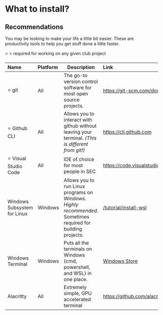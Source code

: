 # What to install?

## Recommendations

You may be looking to make your life a little bit easier. These are productivity tools to help you get stuff done a little faster.

⭐ = required for working on any given club project

| Name                        | Platform | Description                                                                                                  | Link                                           |
| :-------------------------- | :------- | ------------------------------------------------------------------------------------------------------------ | :--------------------------------------------- |
| ⭐ git                      | All      | The go-to version control software for most open source projects.                                            | https://git-scm.com/downloads                  |
| ⭐ Github CLI               | All      | Allows you to interact with github without leaving your terminal. _(This is different from git!)_            | https://cli.github.com                         |
| ⭐ Visual Studio Code       | All      | IDE of choice for most people in SEC                                                                         | https://code.visualstudio.com                  |
| Windows Subsystem for Linux | Windows  | Allows you to run Linux programs on Windows. _Highly recommended_. Sometimes required for building projects. | [/tutorial/install-wsl](/tutorial/install-wsl) |
| Windows Terminal            | Windows  | Puts all the terminals on Windows (cmd, powershell, and WSL) in one place.                                   | [Windows Store](https://aka.ms/terminal)       |
| Alacritty                   | All      | Extremely simple, GPU accelerated terminal                                                                   | https://github.com/alacritty/alacritty         |
